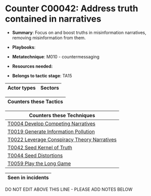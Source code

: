 # Counter C00042: Address truth contained in narratives

* **Summary**: Focus on and boost truths in misinformation narratives, removing misinformation from them. 

* **Playbooks**: 

* **Metatechnique**: M010 - countermessaging

* **Resources needed:** 

* **Belongs to tactic stage**: TA15


| Actor types | Sectors |
| ----------- | ------- |



| Counters these Tactics |
| ---------------------- |



| Counters these Techniques |
| ------------------------- |
| [T0004 Develop Competing Narratives](../../generated_pages/techniques/T0004.md) |
| [T0019 Generate Information Pollution](../../generated_pages/techniques/T0019.md) |
| [T0022 Leverage Conspiracy Theory Narratives](../../generated_pages/techniques/T0022.md) |
| [T0042 Seed Kernel of Truth](../../generated_pages/techniques/T0042.md) |
| [T0044 Seed Distortions](../../generated_pages/techniques/T0044.md) |
| [T0059 Play the Long Game](../../generated_pages/techniques/T0059.md) |



| Seen in incidents |
| ----------------- |


DO NOT EDIT ABOVE THIS LINE - PLEASE ADD NOTES BELOW